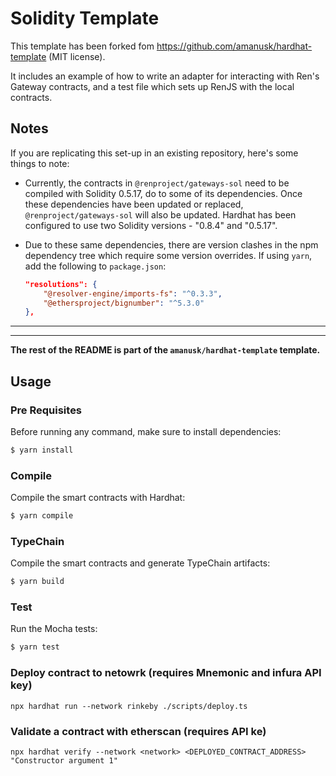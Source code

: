 # Solidity Template

This template has been forked fom https://github.com/amanusk/hardhat-template (MIT license).

It includes an example of how to write an adapter for interacting with Ren's Gateway contracts, and a test file which sets up RenJS with the local contracts.

## Notes

If you are replicating this set-up in an existing repository, here's some things to note:

- Currently, the contracts in `@renproject/gateways-sol` need to be compiled with Solidity 0.5.17, do to some of its dependencies. Once these dependencies have been updated or replaced, `@renproject/gateways-sol` will also be updated. Hardhat has been configured to use two Solidity versions - "0.8.4" and "0.5.17".
- Due to these same dependencies, there are version clashes in the npm dependency tree which require some version overrides. If using `yarn`, add the following to `package.json`:

  ```json
  "resolutions": {
      "@resolver-engine/imports-fs": "^0.3.3",
      "@ethersproject/bignumber": "^5.3.0"
  },
  ```

---

---

**The rest of the README is part of the `amanusk/hardhat-template` template.**

## Usage

### Pre Requisites

Before running any command, make sure to install dependencies:

```sh
$ yarn install
```

### Compile

Compile the smart contracts with Hardhat:

```sh
$ yarn compile
```

### TypeChain

Compile the smart contracts and generate TypeChain artifacts:

```sh
$ yarn build
```

### Test

Run the Mocha tests:

```sh
$ yarn test
```

### Deploy contract to netowrk (requires Mnemonic and infura API key)

```
npx hardhat run --network rinkeby ./scripts/deploy.ts
```

### Validate a contract with etherscan (requires API ke)

```
npx hardhat verify --network <network> <DEPLOYED_CONTRACT_ADDRESS> "Constructor argument 1"
```
